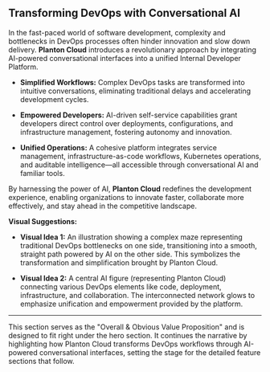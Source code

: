 ## Transforming DevOps with Conversational AI

In the fast-paced world of software development, complexity and bottlenecks in DevOps processes often hinder innovation
and slow down delivery. **Planton Cloud** introduces a revolutionary approach by integrating AI-powered conversational
interfaces into a unified Internal Developer Platform.

- **Simplified Workflows:** Complex DevOps tasks are transformed into intuitive conversations, eliminating traditional
  delays and accelerating development cycles.

- **Empowered Developers:** AI-driven self-service capabilities grant developers direct control over deployments,
  configurations, and infrastructure management, fostering autonomy and innovation.

- **Unified Operations:** A cohesive platform integrates service management, infrastructure-as-code workflows,
  Kubernetes operations, and auditable intelligence—all accessible through conversational AI and familiar tools.

By harnessing the power of AI, **Planton Cloud** redefines the development experience, enabling organizations to
innovate faster, collaborate more effectively, and stay ahead in the competitive landscape.

**Visual Suggestions:**

- **Visual Idea 1:** An illustration showing a complex maze representing traditional DevOps bottlenecks on one side,
  transitioning into a smooth, straight path powered by AI on the other side. This symbolizes the transformation and
  simplification brought by Planton Cloud.

- **Visual Idea 2:** A central AI figure (representing Planton Cloud) connecting various DevOps elements like code,
  deployment, infrastructure, and collaboration. The interconnected network glows to emphasize unification and
  empowerment provided by the platform.

---

This section serves as the "Overall & Obvious Value Proposition" and is designed to fit right under the hero section. It
continues the narrative by highlighting how Planton Cloud transforms DevOps workflows through AI-powered conversational
interfaces, setting the stage for the detailed feature sections that follow.
